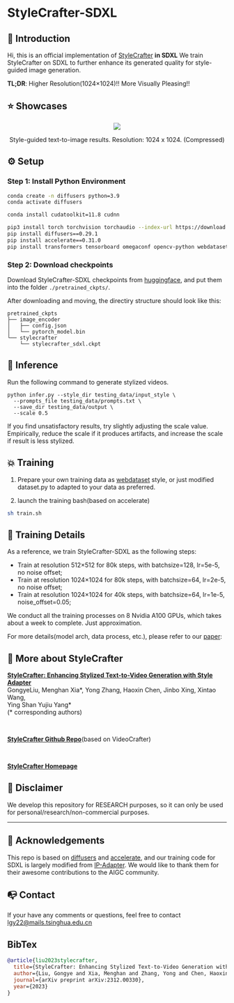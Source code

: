 # StyleCrafter-SDXL


## 🔆 Introduction

Hi, this is an official implementation of [StyleCrafter](https://github.com/GongyeLiu/StyleCrafter) **in SDXL**
We train StyleCrafter on SDXL to further enhance its generated quality for style-guided image generation.


**TL;DR**: Higher Resolution(1024×1024)!!  More Visually Pleasing!!


## ⭐ Showcases

<div align="center">
<img src=.asset/teaser.png>
<p>Style-guided text-to-image results. Resolution: 1024 x 1024. (Compressed)</p>
</div>


## ⚙️ Setup

### Step 1: Install Python Environment

```bash
conda create -n diffusers python=3.9
conda activate diffusers

conda install cudatoolkit=11.8 cudnn

pip3 install torch torchvision torchaudio --index-url https://download.pytorch.org/whl/cu118
pip install diffusers==0.29.1
pip install accelerate==0.31.0
pip install transformers tensorboard omegaconf opencv-python webdataset
```

### Step 2: Download checkpoints

Download StyleCrafter-SDXL checkpoints from [huggingface](https://huggingface.co/liuhuohuo/StyleCrafter-SDXL), and put them into the folder `./pretrained_ckpts/`.

After downloading and moving, the directiry structure should look like this:

```
pretrained_ckpts
├── image_encoder
│   ├── config.json
│   └── pytorch_model.bin
└── stylecrafter
    └── stylecrafter_sdxl.ckpt
```

## 💫 Inference

Run the following command to generate stylized videos.

```
python infer.py --style_dir testing_data/input_style \
  --prompts_file testing_data/prompts.txt \
  --save_dir testing_data/output \
  --scale 0.5
```

If you find unsatisfactory results, try slightly adjusting the scale value. Empirically, reduce the scale if it produces artifacts, and increase the scale if result is less stylized.


## 💥 Training

1. Prepare your own training data as [webdataset](https://github.com/webdataset/webdataset) style, or just modified dataset.py to adapted to your data as preferred.

2. launch the training bash(based on accelerate)

```bash
sh train.sh
```

## 📝 Training Details

As a reference, we train StyleCrafter-SDXL as the following steps:

* Train at resolution 512×512 for 80k steps, with batchsize=128, lr=5e-5, no noise offset;
* Train at resolution 1024×1024 for 80k steps, with batchsize=64, lr=2e-5, no noise offset;
* Train at resolution 1024×1024 for 40k steps, with batchsize=64, lr=1e-5, noise_offset=0.05;

We conduct all the training processes on 8 Nvidia A100 GPUs, which takes about a week to complete. Just approximation.

For more details(model arch, data process, etc.), please refer to our [paper](https://arxiv.org/abs/2312.00330):


## 🧰 More about StyleCrafter

**[StyleCrafter: Enhancing Stylized Text-to-Video Generation with Style Adapter](https://arxiv.org/abs/2312.00330)**
</br>
GongyeLiu, 
Menghan Xia*, 
Yong Zhang, 
Haoxin Chen, 
Jinbo Xing, 
Xintao Wang,  
Ying Shan
Yujiu Yang*
<br>
(* corresponding authors)

<br>

**[StyleCrafter Github Repo](https://github.com/GongyeLiu/StyleCrafter)**(based on VideoCrafter)

<br>

**[StyleCrafter Homepage](https://gongyeliu.github.io/StyleCrafter.github.io/)**


## 📢 Disclaimer
We develop this repository for RESEARCH purposes, so it can only be used for personal/research/non-commercial purposes.
****

## 🙏 Acknowledgements
This repo is based on [diffusers](https://huggingface.co/docs/diffusers/index) and [accelerate](https://huggingface.co/docs/accelerate/index), and our training code for SDXL is largely modified from [IP-Adapter](https://github.com/tencent-ailab/IP-Adapter). We would like to thank them for their awesome contributions to the AIGC community. 

## 📭 Contact
If your have any comments or questions, feel free to contact <lgy22@mails.tsinghua.edu.cn>

## BibTex
```bibtex
@article{liu2023stylecrafter,
  title={StyleCrafter: Enhancing Stylized Text-to-Video Generation with Style Adapter},
  author={Liu, Gongye and Xia, Menghan and Zhang, Yong and Chen, Haoxin and Xing, Jinbo and Wang, Xintao and Yang, Yujiu and Shan, Ying},
  journal={arXiv preprint arXiv:2312.00330},
  year={2023}
}
```